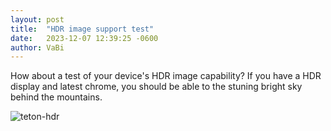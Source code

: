 ```yaml
---
layout: post
title:  "HDR image support test"
date:   2023-12-07 12:39:25 -0600
author: VaBi
---
```


How about a test of your device's HDR image capability? If you have a HDR display and latest chrome, you should be able to  the stuning bright sky behind the mountains. 

![teton-hdr](/imgs/DSC_2993-hdr.jpg)
